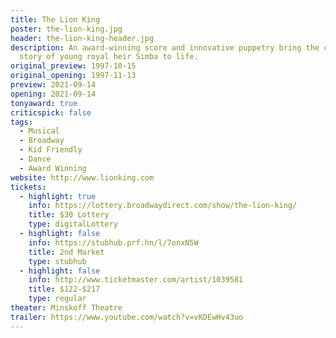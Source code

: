```yaml
---
title: The Lion King
poster: the-lion-king.jpg
header: the-lion-king-header.jpg
description: An award-winning score and innovative puppetry bring the classic
  story of young royal heir Simba to life.
original_preview: 1997-10-15
original_opening: 1997-11-13
preview: 2021-09-14
opening: 2021-09-14
tonyaward: true
criticspick: false
tags: 
  - Musical
  - Broadway
  - Kid Friendly
  - Dance
  - Award Winning
website: http://www.lionking.com
tickets:
  - highlight: true
    info: https://lottery.broadwaydirect.com/show/the-lion-king/
    title: $30 Lottery
    type: digitalLottery
  - highlight: false
    info: https://stubhub.prf.hn/l/7onxN5W
    title: 2nd Market
    type: stubhub
  - highlight: false
    info: http://www.ticketmaster.com/artist/1039581
    title: $122-$217
    type: regular
theater: Minskoff Theatre
trailer: https://www.youtube.com/watch?v=vKDEwHv43uo
---
```

